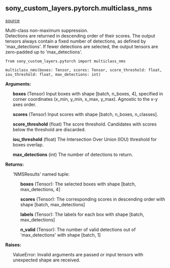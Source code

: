 <h2>sony_custom_layers.pytorch.multiclass_nms</h2>

[source](nms.py)
<p>Multi-class non-maximum suppression.<br>
Detections are returned in descending order of their scores.
The output tensors always contain a fixed number of detections, as defined by 'max_detections'.
If fewer detections are selected, the output tensors are zero-padded up to 'max_detections'.</p>

```
from sony_custom_layers.pytorch import multiclass_nms

multiclass_nms(boxes: Tensor, scores: Tensor, score_threshold: float, iou_threshold: float, max_detections: int)
```
<p><strong>Arguments:</strong></p>
<ul><strong>boxes</strong> (Tensor) Input boxes with shape [batch, n_boxes, 4], specified in corner coordinates (x_min, y_min, x_max, y_max). 
Agnostic to the x-y axes order.</ul>
<ul><strong>scores</strong> (Tensor) Input scores with shape [batch, n_boxes, n_classes].</ul>
<ul><strong>score_threshold</strong> (float) The score threshold. Candidates with scores below the threshold are discarded.</ul>
<ul><strong>iou_threshold</strong> (float) The Intersection Over Union (IOU) threshold for boxes overlap.</ul>
<ul><strong>max_detections</strong> (int) The number of detections to return.</ul>
<p><strong>Returns:</strong></p>
<ul>
    'NMSResults' named tuple:
        <ul><strong>boxes</strong> (Tensor): The selected boxes with shape [batch, max_detections, 4]</ul>
        <ul><strong>scores</strong> (Tensor): The corresponding scores in descending order with shape [batch, max_detections]</ul>
        <ul><strong>labels</strong> (Tensor): The labels for each box with shape [batch, max_detections]</ul>
        <ul><strong>n_valid</strong> (Tensor): The number of valid detections out of 'max_detections' with shape [batch, 1]</ul>
</ul>
<p><strong>Raises:</strong></p>
<ul>ValueError: Invalid arguments are passed or input tensors with unexpected shape are received.</ul>
